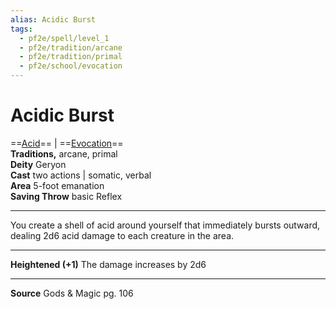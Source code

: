 ```yaml
---
alias: Acidic Burst
tags:
  - pf2e/spell/level_1
  - pf2e/tradition/arcane
  - pf2e/tradition/primal
  - pf2e/school/evocation
---
```


# Acidic Burst

==[Acid](Acid.md)== | ==[Evocation](Evocation.md)==  
**Traditions,** arcane, primal  
**Deity** Geryon  
**Cast** two actions | somatic, verbal  
**Area** 5-foot emanation  
**Saving Throw** basic Reflex

---

You create a shell of acid around yourself that immediately bursts outward, dealing 2d6 acid damage to each creature in the area.

---

**Heightened (+1)** The damage increases by 2d6

---

**Source** Gods & Magic pg. 106
